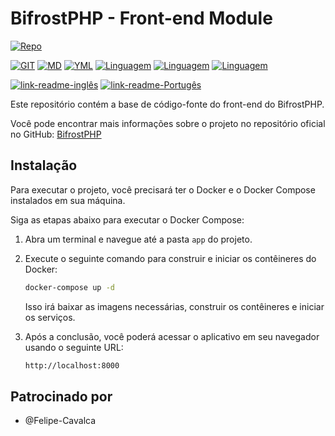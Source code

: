 # BifrostPHP - Front-end Module

[![Repo](https://img.shields.io/badge/Bifrost-Front-blue)](./)

[![GIT](https://img.shields.io/badge/GIT-orange)](./)
[![MD](https://img.shields.io/badge/MD-darkblue)](./)
[![YML](https://img.shields.io/badge/YML-darkblue)](./)
[![Linguagem](https://img.shields.io/badge/JS-yellow)](./)
[![Linguagem](https://img.shields.io/badge/HTML-red)](./)
[![Linguagem](https://img.shields.io/badge/CSS-blue)](./)

[![link-readme-inglês](https://img.shields.io/badge/README-English/Inglês-red)](./README.md)
[![link-readme-Portugês](https://img.shields.io/badge/README-Portuguese/Portugês-green)](./README-PT.md)

Este repositório contém a base de código-fonte do front-end do BifrostPHP.

Você pode encontrar mais informações sobre o projeto no repositório oficial no GitHub: [BifrostPHP](https://github.com/Felipe-Cavalca/BifrostPHP)

## Instalação

Para executar o projeto, você precisará ter o Docker e o Docker Compose instalados em sua máquina.

Siga as etapas abaixo para executar o Docker Compose:

1. Abra um terminal e navegue até a pasta `app` do projeto.

2. Execute o seguinte comando para construir e iniciar os contêineres do Docker:

    ```bash
    docker-compose up -d
    ```

    Isso irá baixar as imagens necessárias, construir os contêineres e iniciar os serviços.

3. Após a conclusão, você poderá acessar o aplicativo em seu navegador usando o seguinte URL:

    ```bash
    http://localhost:8000
    ```

## Patrocinado por

* @Felipe-Cavalca

